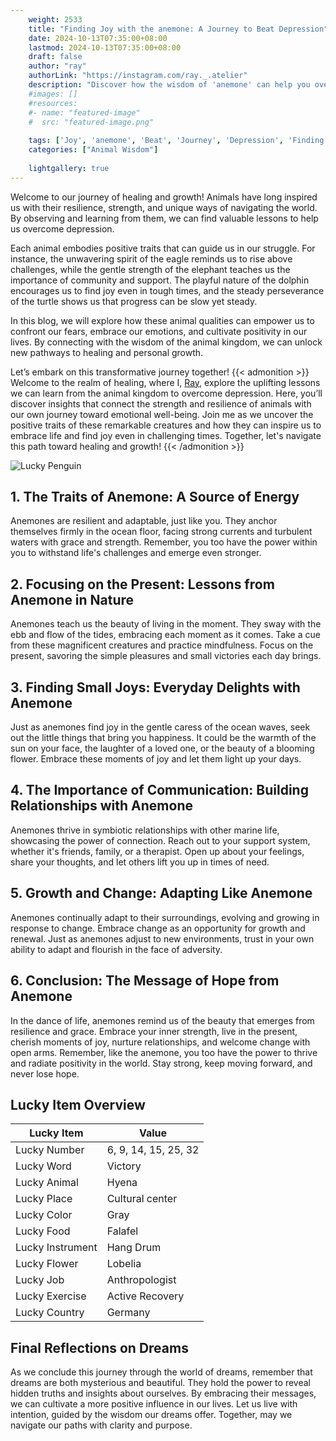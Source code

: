 ```yaml
---
    weight: 2533
    title: "Finding Joy with the anemone: A Journey to Beat Depression"  # Assuming 'title' column exists
    date: 2024-10-13T07:35:00+08:00
    lastmod: 2024-10-13T07:35:00+08:00
    draft: false
    author: "ray"
    authorLink: "https://instagram.com/ray._.atelier"
    description: "Discover how the wisdom of 'anemone' can help you overcome depression and find joy in your life journey."
    #images: []
    #resources:
    #- name: "featured-image"
    #  src: "featured-image.png"
    
    tags: ['Joy', 'anemone', 'Beat', 'Journey', 'Depression', 'Finding']
    categories: ["Animal Wisdom"]
    
    lightgallery: true
---
```

    
Welcome to our journey of healing and growth! Animals have long inspired us with their resilience, strength, and unique ways of navigating the world. By observing and learning from them, we can find valuable lessons to help us overcome depression.

Each animal embodies positive traits that can guide us in our struggle. For instance, the unwavering spirit of the eagle reminds us to rise above challenges, while the gentle strength of the elephant teaches us the importance of community and support. The playful nature of the dolphin encourages us to find joy even in tough times, and the steady perseverance of the turtle shows us that progress can be slow yet steady.

In this blog, we will explore how these animal qualities can empower us to confront our fears, embrace our emotions, and cultivate positivity in our lives. By connecting with the wisdom of the animal kingdom, we can unlock new pathways to healing and personal growth.

Let’s embark on this transformative journey together!
{{< admonition >}}
Welcome to the realm of healing, where I, [Ray](https://instagram.com/ray._.atelier), explore the uplifting lessons we can learn from the animal kingdom to overcome depression. Here, you’ll discover insights that connect the strength and resilience of animals with our own journey toward emotional well-being. Join me as we uncover the positive traits of these remarkable creatures and how they can inspire us to embrace life and find joy even in challenging times. Together, let's navigate this path toward healing and growth!
{{< /admonition >}}

![Lucky Penguin](https://cdn.pixabay.com/photo/2024/09/07/02/34/penguins-9028827_1280.jpg "Lucky Penguin")

## 1. The Traits of Anemone: A Source of Energy
Anemones are resilient and adaptable, just like you. They anchor themselves firmly in the ocean floor, facing strong currents and turbulent waters with grace and strength. Remember, you too have the power within you to withstand life's challenges and emerge even stronger.

## 2. Focusing on the Present: Lessons from Anemone in Nature
Anemones teach us the beauty of living in the moment. They sway with the ebb and flow of the tides, embracing each moment as it comes. Take a cue from these magnificent creatures and practice mindfulness. Focus on the present, savoring the simple pleasures and small victories each day brings.

## 3. Finding Small Joys: Everyday Delights with Anemone
Just as anemones find joy in the gentle caress of the ocean waves, seek out the little things that bring you happiness. It could be the warmth of the sun on your face, the laughter of a loved one, or the beauty of a blooming flower. Embrace these moments of joy and let them light up your days.

## 4. The Importance of Communication: Building Relationships with Anemone
Anemones thrive in symbiotic relationships with other marine life, showcasing the power of connection. Reach out to your support system, whether it's friends, family, or a therapist. Open up about your feelings, share your thoughts, and let others lift you up in times of need.

## 5. Growth and Change: Adapting Like Anemone
Anemones continually adapt to their surroundings, evolving and growing in response to change. Embrace change as an opportunity for growth and renewal. Just as anemones adjust to new environments, trust in your own ability to adapt and flourish in the face of adversity.

## 6. Conclusion: The Message of Hope from Anemone
In the dance of life, anemones remind us of the beauty that emerges from resilience and grace. Embrace your inner strength, live in the present, cherish moments of joy, nurture relationships, and welcome change with open arms. Remember, like the anemone, you too have the power to thrive and radiate positivity in the world. Stay strong, keep moving forward, and never lose hope.


## Lucky Item Overview
| Lucky Item          | Value              |
|---------------|--------------------|
| Lucky Number        | 6, 9, 14, 15, 25, 32  |
| Lucky Word          | Victory |
| Lucky Animal        | Hyena |
| Lucky Place         | Cultural center     |
| Lucky Color         | Gray     |
| Lucky Food          | Falafel      |
| Lucky Instrument    | Hang Drum |
| Lucky Flower        | Lobelia    |
| Lucky Job           | Anthropologist       |
| Lucky Exercise      | Active Recovery  |
| Lucky Country       | Germany    |


##  Final Reflections on Dreams

As we conclude this journey through the world of dreams, remember that dreams are both mysterious and beautiful. They hold the power to reveal hidden truths and insights about ourselves. By embracing their messages, we can cultivate a more positive influence in our lives. Let us live with intention, guided by the wisdom our dreams offer. Together, may we navigate our paths with clarity and purpose.
